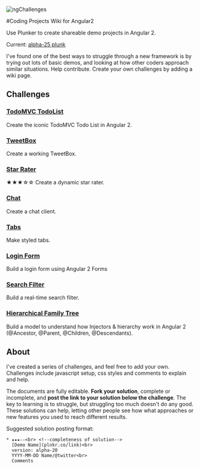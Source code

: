 ![ngChallenges](ng2Challenges.png?raw=true)

#Coding Projects Wiki for Angular2

Use Plunker to create shareable demo projects in Angular 2. 

Current: [alpha-25 plunk](http://plnkr.co/edit/7eBFSD?p=preview)

I've found one of the best ways to struggle through a new framework is by trying out lots of basic demos, and looking at how other coders approach similar situations. Help contribute. Create your own challenges by adding a wiki page.


## Challenges

### [TodoMVC TodoList](https://github.com/ShMcK/ng2Challenges/wiki/TodoMVC)
Create the iconic TodoMVC Todo List in Angular 2.

### [TweetBox](https://github.com/ShMcK/ng2Challenges/wiki/TweetBox)
Create a working TweetBox.

### [Star Rater](https://github.com/ShMcK/ng2Challenges/wiki/Star-Rater)
★★★☆☆
Create a dynamic star rater.

### [Chat](https://github.com/ShMcK/ng2Challenges/wiki/Chat)
Create a chat client. 

### [Tabs](https://github.com/ShMcK/ng2Challenges/wiki/Tabs)
Make styled tabs.

### [Login Form](https://github.com/ShMcK/ng2Challenges/wiki/Login-Form)
Build a login form using Angular 2 Forms

### [Search Filter](https://github.com/ShMcK/ng2Challenges/wiki/Search-Filter)
Build a real-time search filter.

### [Hierarchical Family Tree](https://github.com/ShMcK/ng2Challenges/wiki/Family-Tree)
Build a model to understand how Injectors & hierarchy work in Angular 2 (@Ancestor, @Parent, @Children, @Descendants).

## About
I've created a series of challenges, and feel free to add your own. Challenges include javascript setup, css styles and comments to explain and help.

The documents are fully editable. **Fork your solution**, complete or incomplete, and **post the link to your solution below the challenge**. The key to learning is to struggle, but struggling too much doesn't do any good. These solutions can help, letting other people see how what approaches or new features you used to reach different results.

Suggested solution posting format:
```
* ★★★☆☆<br> <!--completeness of solution-->
  [Demo Name](plnkr.co/link)<br>
  version: alpha-20
  YYYY-MM-DD Name/@twitter<br>
  Comments
```
